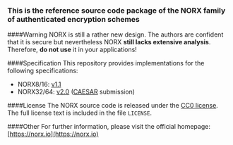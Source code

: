 ### This is the reference source code package of the NORX family of authenticated encryption schemes

####Warning
NORX is still a rather new design. The authors are confident that it is secure but nevertheless NORX **still lacks extensive analysis**. Therefore, **do not use** it in your applications!


####Specification
This repository provides implementations for the following specifications:

* NORX8/16: [v1.1](http://cryptomaths.com/data/papers/2015-AJN-norx8-and-norx16.pdf)
* NORX32/64: [v2.0](https://norx.io/data/norx.pdf) ([CAESAR](http://competitions.cr.yp.to/caesar.html) submission)

####License
The NORX source code is released under the [CC0 license](https://creativecommons.org/publicdomain/zero/1.0/). The full license text is included in the file `LICENSE`.

####Other
For further information, please visit the official homepage: [https://norx.io](https://norx.io)

